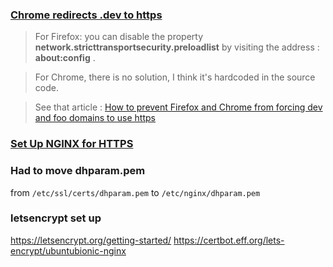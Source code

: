 ### [Chrome redirects .dev to https](https://stackoverflow.com/questions/47768289/chrome-redirects-dev-to-https)
> For Firefox: you can disable the property **network.stricttransportsecurity.preloadlist** by visiting the address : **about:config** .

> For Chrome, there is no solution, I think it's hardcoded in the source code.

 > See that article : [How to prevent Firefox and Chrome from forcing dev and foo domains to use https](https://tutoref.com/how-to-prevent-firefox-and-chrome-from-forcing-dev-and-foo-domains-to-use-https/)

### [Set Up NGINX for HTTPS](https://www.digitalocean.com/community/tutorials/how-to-create-a-self-signed-ssl-certificate-for-nginx-in-ubuntu-18-04)

### Had to move dhparam.pem
from `/etc/ssl/certs/dhparam.pem` to `/etc/nginx/dhparam.pem`

### letsencrypt set up
https://letsencrypt.org/getting-started/
https://certbot.eff.org/lets-encrypt/ubuntubionic-nginx
<!--stackedit_data:
eyJoaXN0b3J5IjpbLTE1MTYyMDU0NSwxNDgyMjY4MTE1LC0yMD
cwNzg4Njg5LDQ1NjQwNzE0MywtNTkxMjk0NDQyXX0=
-->
